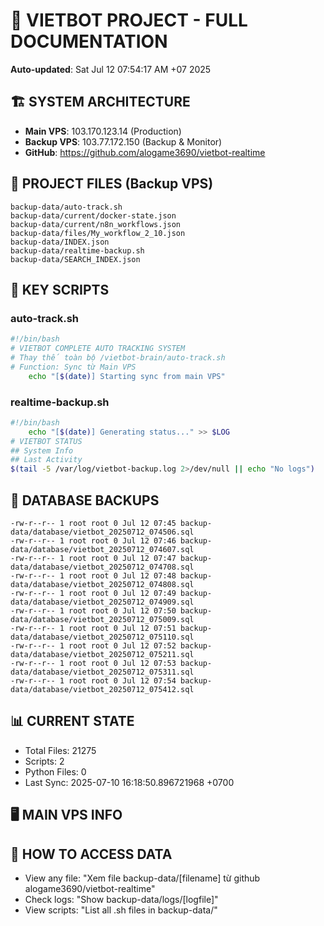 # 🤖 VIETBOT PROJECT - FULL DOCUMENTATION
**Auto-updated**: Sat Jul 12 07:54:17 AM +07 2025

## 🏗️ SYSTEM ARCHITECTURE
- **Main VPS**: 103.170.123.14 (Production)
- **Backup VPS**: 103.77.172.150 (Backup & Monitor)
- **GitHub**: https://github.com/alogame3690/vietbot-realtime

## 📁 PROJECT FILES (Backup VPS)
```
backup-data/auto-track.sh
backup-data/current/docker-state.json
backup-data/current/n8n_workflows.json
backup-data/files/My_workflow_2_10.json
backup-data/INDEX.json
backup-data/realtime-backup.sh
backup-data/SEARCH_INDEX.json
```

## 🔧 KEY SCRIPTS
### auto-track.sh
```bash
#!/bin/bash
# VIETBOT COMPLETE AUTO TRACKING SYSTEM
# Thay thế toàn bộ /vietbot-brain/auto-track.sh
# Function: Sync từ Main VPS
    echo "[$(date)] Starting sync from main VPS"
```
### realtime-backup.sh
```bash
#!/bin/bash
    echo "[$(date)] Generating status..." >> $LOG
# VIETBOT STATUS
## System Info
## Last Activity
$(tail -5 /var/log/vietbot-backup.log 2>/dev/null || echo "No logs")
```

## 💾 DATABASE BACKUPS
```
-rw-r--r-- 1 root root 0 Jul 12 07:45 backup-data/database/vietbot_20250712_074506.sql
-rw-r--r-- 1 root root 0 Jul 12 07:46 backup-data/database/vietbot_20250712_074607.sql
-rw-r--r-- 1 root root 0 Jul 12 07:47 backup-data/database/vietbot_20250712_074708.sql
-rw-r--r-- 1 root root 0 Jul 12 07:48 backup-data/database/vietbot_20250712_074808.sql
-rw-r--r-- 1 root root 0 Jul 12 07:49 backup-data/database/vietbot_20250712_074909.sql
-rw-r--r-- 1 root root 0 Jul 12 07:50 backup-data/database/vietbot_20250712_075009.sql
-rw-r--r-- 1 root root 0 Jul 12 07:51 backup-data/database/vietbot_20250712_075110.sql
-rw-r--r-- 1 root root 0 Jul 12 07:52 backup-data/database/vietbot_20250712_075211.sql
-rw-r--r-- 1 root root 0 Jul 12 07:53 backup-data/database/vietbot_20250712_075311.sql
-rw-r--r-- 1 root root 0 Jul 12 07:54 backup-data/database/vietbot_20250712_075412.sql
```

## 📊 CURRENT STATE
- Total Files: 21275
- Scripts: 2
- Python Files: 0
- Last Sync: 2025-07-10 16:18:50.896721968 +0700

## 🖥️ MAIN VPS INFO


## 🚨 HOW TO ACCESS DATA
- View any file: "Xem file backup-data/[filename] từ github alogame3690/vietbot-realtime"
- Check logs: "Show backup-data/logs/[logfile]"
- View scripts: "List all .sh files in backup-data/"
